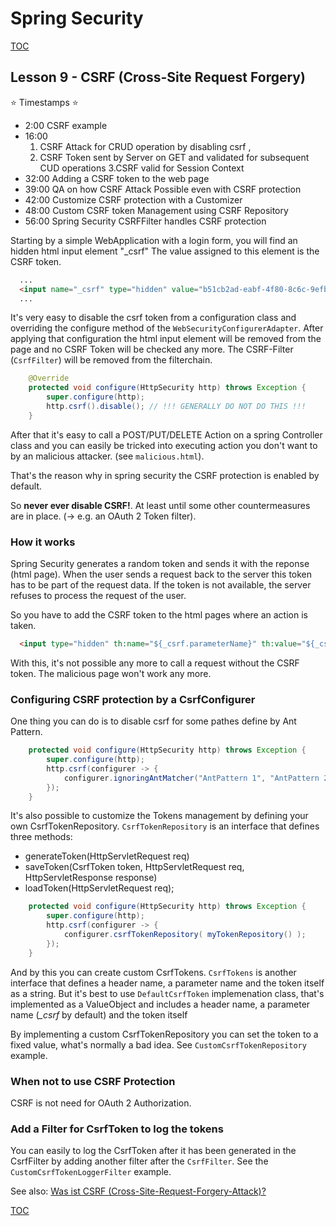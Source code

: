 # Spring Security
[TOC](./README.md)

## Lesson 9 - CSRF (Cross-Site Request Forgery)

⭐ Timestamps ⭐
- 2:00 CSRF example
- 16:00
    1. CSRF Attack for CRUD operation by disabling csrf ,
    2. CSRF Token sent by Server on GET and validated for subsequent CUD operations 3.CSRF valid for Session Context
- 32:00 Adding a CSRF token to the web page
- 39:00 QA on how CSRF Attack Possible even with CSRF protection
- 42:00 Customize CSRF protection with a Customizer
- 48:00 Custom CSRF token Management using CSRF Repository
- 56:00 Spring Security CSRFFilter handles CSRF protection

Starting by a simple WebApplication with a login form, you will find an hidden html input element "_csrf"
The value assigned to this element is the CSRF token.


```html
  ...
  <input name="_csrf" type="hidden" value="b51cb2ad-eabf-4f80-8c6c-9efb4da8dc9d">
  ...
```

It's very easy to disable the csrf token from a configuration class and overriding the configure method of the `WebSecurityConfigurerAdapter`.
After applying that configuration the html input element will be removed from the page and no CSRF Token will be checked any
more. The CSRF-Filter (`CsrfFilter`) will be removed from the filterchain.

```java
    @Override
    protected void configure(HttpSecurity http) throws Exception {
        super.configure(http);
        http.csrf().disable(); // !!! GENERALLY DO NOT DO THIS !!!
    }
```

After that it's easy to call a POST/PUT/DELETE Action on a spring Controller class and you can easily be tricked into
executing action you don't want to by an malicious attacker. (see `malicious.html`).

That's the reason why in spring security the CSRF protection is enabled by default.

So **never ever disable CSRF!**. At least until some other countermeasures are in place. (-> e.g. an OAuth 2 Token filter).

### How it works

Spring Security generates a random token and sends it with the reponse (html page).
When the user sends a request back to the server this token has to be part of the request data.
If the token is not available, the server refuses to process the request of the user.

So you have to add the CSRF token to the html pages where an action is taken.

```html
  <input type="hidden" th:name="${_csrf.parameterName}" th:value="${_csrf.token}" />
```

With this, it's not possible any more to call a request without the CSRF token.
The malicious page won't work any more.


### Configuring CSRF protection by a CsrfConfigurer

One thing you can do is to disable csrf for some pathes define by Ant Pattern.

```java
    protected void configure(HttpSecurity http) throws Exception {
        super.configure(http);
        http.csrf(configurer -> {
            configurer.ignoringAntMatcher("AntPattern 1", "AntPattern 2", ...); //
        });
    }
```

It's also possible to customize the Tokens management by defining your own CsrfTokenRepository.
`CsrfTokenRepository` is an interface that defines three methods:
- generateToken(HttpServletRequest req)
- saveToken(CsrfToken token, HttpServletRequest req, HttpServletResponse response)
- loadToken(HttpServletRequest req);

```java
    protected void configure(HttpSecurity http) throws Exception {
        super.configure(http);
        http.csrf(configurer -> {
            configurer.csrfTokenRepository( myTokenRepository() );
        });
    }
```

And by this you can create custom CsrfTokens. `CsrfTokens` is another interface that defines a header name, a parameter
name and the token itself as a string. But it's best to use `DefaultCsrfToken` implemenation class, that's implemented
as a ValueObject and includes a header name, a parameter name (*_csrf* by default) and the
token itself

By implementing a custom CsrfTokenRepository you can set the token to a fixed value, what's normally a bad idea. See
`CustomCsrfTokenRepository` example.


### When not to use CSRF Protection

CSRF is not need for OAuth 2 Authorization.

### Add a Filter for CsrfToken to log the tokens

You can easily to log the CsrfToken after it has been generated in the CsrfFilter
by adding another filter after the `CsrfFilter`. See the `CustomCsrfTokenLoggerFilter` example.

See also: [Was ist CSRF (Cross-Site-Request-Forgery-Attack)?](https://www.ionos.de/digitalguide/server/sicherheit/was-ist-cross-site-request-forgery/)

[TOC](./README.md)
